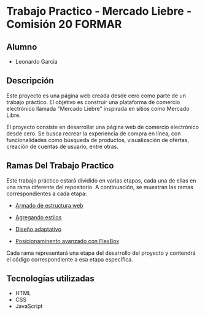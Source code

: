 # Trabajo Practico - Mercado Liebre - Comisión 20 FORMAR

## Alumno

- Leonardo Garcia

## Descripción

Este proyecto es una página web creada desde cero como parte de un trabajo práctico. El objetivo es construir una plataforma de comercio electrónico llamada "Mercado Liebre" inspirada en sitios como Mercado Libre. 

El proyecto consiste en desarrollar una página web de comercio electrónico desde cero. Se busca recrear la experiencia de compra en línea, con funcionalidades como búsqueda de productos, visualización de ofertas, creación de cuentas de usuario, entre otras.

## Ramas Del Trabajo Practico

Este trabajo práctico estará dividido en varias etapas, cada una de ellas en una rama diferente del repositorio. A continuación, se muestran las ramas correspondientes a cada etapa:

- [Armado de estructura web](https://github.com/LeonardoGarcia-Estralagio/TrabajoPractico-MercadoLiebre/tree/armado-de-estructura-web)

- [Agregando estilos](https://github.com/LeonardoGarcia-Estralagio/TrabajoPractico-MercadoLiebre/tree/agregando-estilos)

- [Diseño adaptativo](https://github.com/LeonardoGarcia-Estralagio/TrabajoPractico-MercadoLiebre/tree/dise%C3%B1o-adaptativo)

- [Posicionaminento avanzado con FlexBox](https://github.com/LeonardoGarcia-Estralagio/TrabajoPractico-MercadoLiebre/tree/dise%C3%B1o-adaptativo)

Cada rama representará una etapa del desarrollo del proyecto y contendrá el código correspondiente a esa etapa específica.

## Tecnologías utilizadas

- HTML
- CSS
- JavaScript
